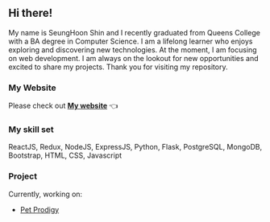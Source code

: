 ## Hi there!
My name is SeungHoon Shin and I recently graduated from Queens College with a BA degree in Computer Science. I am a lifelong learner who enjoys exploring and discovering new technologies. At the moment, I am focusing on web development. I am always on the lookout for new opportunities and excited to share my projects. Thank you for visiting my repository.

### My Website

Please check out **[My website](https://shino022.github.io/Portfolio-website/)** 👈

### My skill set
ReactJS, Redux, NodeJS, ExpressJS, Python, Flask, PostgreSQL, MongoDB, Bootstrap, HTML, CSS, Javascript

### Project
Currently, working on:
- [Pet Prodigy](https://github.com/CTP-team-meeter/pet-prodigy)
